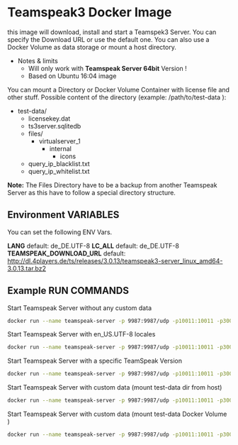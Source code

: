# Teamspeak3 Docker Image

this image will download, install and start a Teamspek3 Server. You can specify the Download URL or use the default one.
You can also use a Docker Volume as data storage or mount a host directory.

* Notes & limits
  * Will only work with **Teamspeak Server 64bit** Version !
  * Based on Ubuntu 16:04 image


You can mount a Directory or Docker Volume Container with license file and other stuff.
Possible content of the directory (example: /path/to/test-data ):

  * test-data/
    * licensekey.dat
    * ts3server.sqlitedb
    * files/
      * virtualserver_1
        * internal
          * icons
    * query_ip_blacklist.txt
    * query_ip_whitelist.txt

**Note:** The Files Directory have to be a backup from another Teamspeak Server as this have to follow a special directory structure.  

## Environment VARIABLES

You can set the following ENV Vars.

**LANG** default: de_DE.UTF-8
**LC_ALL** default: de_DE.UTF-8
**TEAMSPEAK_DOWNLOAD_URL** default: http://dl.4players.de/ts/releases/3.0.13/teamspeak3-server_linux_amd64-3.0.13.tar.bz2

## Example RUN COMMANDS

Start Teamspeak Server without any custom data

```bash
docker run --name teamspeak-server -p 9987:9987/udp -p10011:10011 -p30033:30033 -d netstack/docker-teamspeak3:latest
```

Start Teamspeak Server with en_US.UTF-8 locales

```bash
docker run --name teamspeak-server -p 9987:9987/udp -p10011:10011 -p30033:30033 -e LANG=en_US.UTF-8 -e LC_ALL=en_US.UTF-8 -d netstack/docker-teamspeak3:latest
```

Start Teamspeak Server with a specific TeamSpeak Version

```bash
docker run --name teamspeak-server -p 9987:9987/udp -p10011:10011 -p30033:30033 -e TEAMSPEAK_DOWNLOAD_URL=http://dl.4players.de/ts/releases/3.0.12/teamspeak3-server_linux_amd64-3.0.12.tar.bz2 -d netstack/docker-teamspeak3:latest
```

Start Teamspeak Server with custom data (mount test-data dir from host)

```bash
docker run --name teamspeak-server -p 9987:9987/udp -p10011:10011 -p30033:30033 -v/path/to/test-data:/data -d netstack/docker-teamspeak3:latest
```

Start Teamspeak Server with custom data (mount test-data Docker Volume )

```bash
docker run --name teamspeak-server -p 9987:9987/udp -p10011:10011 -p30033:30033 -vtest-data:/data -d netstack/docker-teamspeak3:latest
```
